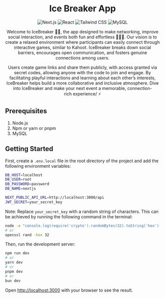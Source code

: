 <a id="readme-top"></a>

<h1 align="center">Ice Breaker App</h1>

<div align="center">
    <img alt="Next.js" src="https://img.shields.io/badge/Next.js-000000?style=for-the-badge&logo=next.js&logoColor=white" />
    <img alt="React" src="https://img.shields.io/badge/React-61DAFB?style=for-the-badge&logo=react&logoColor=white" />
    <img alt="Tailwind CSS" src="https://img.shields.io/badge/Tailwind CSS-38B2AC?style=for-the-badge&logo=tailwind-css&logoColor=white" />
    <img alt="MySQL" src="https://img.shields.io/badge/MySQL-4479A1?style=for-the-badge&logo=mysql&logoColor=white" />
</div>

<div align="center">

Welcome to IceBreaker 🧊🥶, the app designed to make networking, improve social interaction, and events both fun and effortless 👨‍🏭🧕. Our vision is to create a relaxed environment where participants can easily connect through interactive games, similar to Kahoot. IceBreaker breaks down social barriers, encourages open communication, and fosters genuine connections among users.

Users create game links and share them publicly, with access granted via secret codes, allowing anyone with the code to join and engage. By facilitating playful interactions and learning about each other’s interests, IceBreaker helps build a more collaborative and inclusive atmosphere. Dive into IceBreaker and make your next event a memorable, connection-rich experience/ ⚡

</div>

## Prerequisites

1. Node.js
2. Npm or yarn or pnpm
3. MySQL

## Getting Started

First, create a `.env.local` file in the root directory of the project and add the following environment variables:

```bash
DB_HOST=localhost
DB_USER=root
DB_PASSWORD=password
DB_NAME=nextjs

NEXT_PUBLIC_API_URL=http://localhost:3000/api
JWT_SECRET=your_secret_key
```

Note: Replace `your_secret_key` with a random string of characters. This can be achieved by running the following command in the terminal:

```bash
node -e "console.log(require('crypto').randomBytes(32).toString('hex'))"
# or
openssl rand -hex 32
```

Then, run the development server:

```bash
npm run dev
# or
yarn dev
# or
pnpm dev
# or
bun dev
```

Open [http://localhost:3000](http://localhost:3000) with your browser to see the result.
